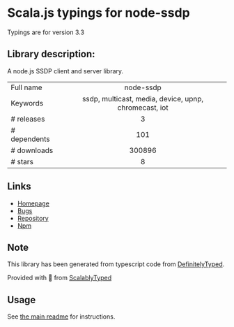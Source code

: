 
# Scala.js typings for node-ssdp

Typings are for version 3.3

## Library description:
A node.js SSDP client and server library.

|                    |                 |
| ------------------ | :-------------: |
| Full name          | node-ssdp |
| Keywords           | ssdp, multicast, media, device, upnp, chromecast, iot |
| # releases         | 3 |
| # dependents       | 101 |
| # downloads        | 300896 |
| # stars            | 8 |

## Links
- [Homepage](https://github.com/diversario/node-ssdp#readme)
- [Bugs](https://github.com/diversario/node-ssdp/issues)
- [Repository](https://github.com/diversario/node-ssdp)
- [Npm](https://www.npmjs.com/package/node-ssdp)
    


## Note
This library has been generated from typescript code from [DefinitelyTyped](https://definitelytyped.org).

Provided with :purple_heart: from [ScalablyTyped](https://github.com/oyvindberg/ScalablyTyped)

## Usage
See [the main readme](../../readme.md) for instructions.


